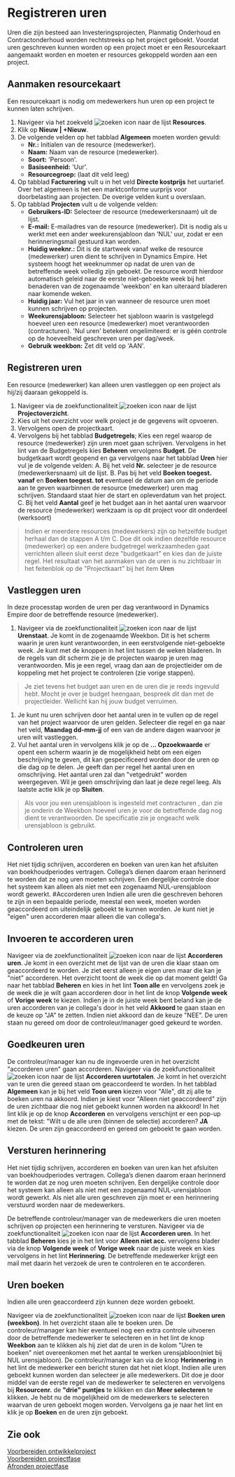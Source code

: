 # Registreren uren

Uren die zijn besteed aan Investeringsprojecten, Planmatig Onderhoud en Contractonderhoud worden rechtstreeks op het project geboekt. Voordat uren geschreven kunnen worden op een project moet er een Resourcekaart aangemaakt worden en moeten er resources gekoppeld worden aan een project.
 
## Aanmaken resourcekaart

Een resourcekaart is nodig om medewerkers hun uren op een project te kunnen laten schrijven. 

 1. Navigeer via het zoekveld ![zoeken icon](/assets/images/zoeken.png "zoeken icon") naar de lijst **Resources**. 
 2. Klik op **Nieuw | +Nieuw**. 
 3. De volgende velden op het tabblad **Algemeen** moeten worden gevuld:
	* **Nr.:** Initialen van de resource (medewerker). 
	* **Naam:** Naam van de resource (medewerker).
	* **Soort:** 'Persoon'.
	* **Basiseenheid:** 'Uur'.
	* **Resourcegroep:** (laat dit veld leeg) 
 4. Op tabblad **Facturering** vult u in het veld **Directe kostprijs** het uurtarief. Over het algemeen is het een marktconforme uurprijs voor doorbelasting aan projecten. De overige velden kunt u overslaan.
 5. Op tabblad **Projecten** vult u de volgende velden:
	* **Gebruikers-ID:** Selecteer de resource (medewerkersnaam) uit de lijst.
	* **E-mail:** E-mailadres van de resource (medewerker). Dit is nodig als u werkt met een ander weekurensjabloon dan 'NUL' uur, zodat er een herinneringsmail gestuurd kan worden.
	* **Huidig weeknr.:** Dit is de startweek vanaf welke de resource (medewerker) uren dient te schrijven in Dynamics Empire. Het systeem hoogt het weeknummer op nadat de uren van de betreffende week volledig zijn geboekt. De resource wordt hierdoor automatisch geleid naar de eerste niet-geboekte week bij het benaderen van de zogenaamde 'weekbon' en kan uiteraard bladeren naar komende weken.
	* **Huidig jaar:** Vul het jaar in van wanneer de resource uren moet kunnen schrijven op projecten.
	* **Weekurensjabloon:** Selecteer het sjabloon waarin is vastgelegd hoeveel uren een resource (medewerker) moet verantwoorden (contracturen). 'Nul uren' betekent ongelimiteerd: er is géén controle op de hoeveelheid geschreven uren per dag/week. 
	* **Gebruik weekbon:** Zet dit veld op 'AAN'.	 
	
## Registreren uren

Een resource (medewerker) kan alleen uren vastleggen op een project als hij/zij daaraan gekoppeld is.

 1. Navigeer via de zoekfunctionaliteit ![zoeken icon](https://docs.cegeka-dsa.nl/assets/images/zoeken.png "zoeken icon") naar de lijst **Projectoverzicht**. 
 2. Kies uit het overzicht voor welk project je de gegevens wilt opvoeren. 
 3. Vervolgens open de projectkaart.
 4. Vervolgens bij het tabblad **Budgetregels**;
Kies een regel waarop de resource (medewerker) zijn uren moet gaan schrijven. Vervolgens in het lint van de Budgetregels kies **Beheren** vervolgens **Budget**. 
De budgetkaart wordt geopend en ga vervolgens naar het tabblad **Uren** hier vul je de volgende velden:
  A. Bij het veld **Nr.** selecteer je de resource (medewerkersnaam) uit de lijst.
  B. Pas bij het veld **Boeken toegest. vanaf** en **Boeken toegest. tot** eventueel de datum aan om de periode aan te geven waarbinnen de resource (medewerker) uren mag schrijven. Standaard staat hier de start en opleverdatum van het project. 
  C. Bij het veld **Aantal** geef je het budget aan in het aantal uren waarvoor de resource (medewerker) werkzaam is op dit project voor dit onderdeel (werksoort)   
 
>Indien er meerdere resources (medewerkers) zijn op hetzelfde budget herhaal dan de stappen A t/m C. Doe dit ook indien dezelfde resource (medewerker) op een andere budgetregel werkzaamheden gaat verrichten alleen sluit eerst deze "budgetkaart" en kies dan de juiste regel. 
>Het resultaat van het aanmaken van de uren is nu zichtbaar in het feitenblok op de "Projectkaart" bij het item **Uren** 

## Vastleggen uren

In deze processtap worden de uren per dag verantwoord in Dynamics Empire door de betreffende resource (medewerker).

 1. Navigeer via de zoekfunctionaliteit ![zoeken icon](https://docs.cegeka-dsa.nl/assets/images/zoeken.png "zoeken icon") naar de lijst **Urenstaat**. 
Je komt in de zogenaamde Weekbon. Dit is het scherm waarin je uren kunt verantwoorden, in een eerstvolgende niet-geboekte week. Je kunt met de knoppen in het lint tussen de weken bladeren. In de regels van dit scherm zie je de projecten waarop je uren mag verantwoorden. Mis je een regel, vraag dan aan de projectleider om de koppeling met het project te controleren (zie vorige stappen).

>Je ziet tevens het budget aan uren en de uren die je reeds ingevuld hebt. Mocht je over je budget heengaan, bespreek dit dan met de projectleider. Wellicht kan hij jouw budget verruimen.

 1. Je kunt nu uren schrijven door het aantal uren in te vullen op de regel van het project waarvoor de uren gelden. Selecteer die regel en ga naar het veld, **Maandag dd-mm-jj** of een van de andere dagen waarvoor je uren wilt vastleggen.
 3. Vul het aantal uren in vervolgens klik je op de **... Opzoekwaarde** er opent een scherm waarin je de mogelijkheid hebt om een eigen beschrijving te geven, dit kan gespecificeerd worden door de uren op die dag op te delen. Je geeft dan per regel het aantal uren en omschrijving. Het aantal uren zal dan "vetgedrukt" worden weergegeven.  Wil je geen omschrijving dan laat je deze regel leeg. Als laatste actie klik je op **Sluiten**. 
> Als voor jou een urensjabloon is ingesteld met contracturen , dan zie je onderin de Weekbon hoeveel uren je voor de betreffende dag nog dient te verantwoorden. De specificatie zie je ongeacht welk urensjabloon is gebruikt. 

## Controleren uren

Het niet tijdig schrijven, accorderen en boeken van uren kan het afsluiten van boekhoudperiodes vertragen. Collega’s dienen daarom eraan herinnerd te worden dat ze nog uren moeten schrijven. Een dergelijke controle door het systeem kan alleen als niet met een zogenaamd NUL-urensjabloon wordt gewerkt.
#Accorderen uren 
Indien alle uren die geschreven behoren te zijn in een bepaalde periode, meestal een week, moeten worden geaccordeerd om uiteindelijk geboekt te kunnen worden. Je kunt niet je "eigen" uren accorderen maar alleen die van collega's. 

## Invoeren te accorderen uren

 Navigeer via de zoekfunctionaliteit ![zoeken icon](https://docs.cegeka-dsa.nl/assets/images/zoeken.png "zoeken icon")  naar de lijst **Accorderen uren**. 
Je komt in een overzicht met de lijst van de uren die klaar staan om geaccordeerd te worden. Je ziet eerst alleen je eigen uren maar die kan je "niet" accorderen. Het overzicht toont de week die op dat moment geldt!
Ga naar het tabblad **Beheren** en kies in het lint **Toon alle** en vervolgens zoek je de week die je wilt gaan accorderen door in het lint de knop **Volgende week** of **Vorige week** te kiezen. 
Indien je in de juiste week bent beland kan je de uren accorderen van je collega's door in het veld **Akkoord** te gaan staan en de keuze op "JA" te zetten. Indien niet akkoord dan de keuze "NEE".
De uren staan nu gereed om door de controleur/manager goed gekeurd te worden. 

## Goedkeuren uren

De controleur/manager kan nu de ingevoerde uren in het overzicht "accorderen uren" gaan accorderen.
Navigeer via de zoekfunctionaliteit ![zoeken icon](https://docs.cegeka-dsa.nl/assets/images/zoeken.png "zoeken icon")  naar de lijst **Accorderen uurtotalen**. 
Je komt in het overzicht van te uren die gereed staan om geaccordeerd te worden. In het tabblad **Algemeen** kan je bij het veld **Toon uren** kiezen voor "Alle", dit zij alle te boeken uren na akkoord. Indien je kiest voor "Alleen niet geaccordeerd" zijn de uren zichtbaar die nog niet geboekt kunnen worden na akkoord! 
In het lint klik je op de knop **Accorderen** en vervolgens verschijnt er een pop-up met de tekst: "Wilt u de alle uren (binnen de selectie) accorderen? **JA** kiezen.  De uren zijn geaccordeerd en gereed om geboekt te gaan worden.

## Versturen herinnering

Het niet tijdig schrijven, accorderen en boeken van uren kan het afsluiten van boekhoudperiodes vertragen. Collega’s dienen daarom eraan herinnerd te worden dat ze nog uren moeten schrijven. Een dergelijke controle door het systeem kan alleen als niet met een zogenaamd NUL-urensjabloon wordt gewerkt. Als niet alle uren geschreven zijn moet er een herinnering verstuurd worden naar de medewerkers.

De betreffende controleur/manager van de medewerkers die uren moeten schrijven op projecten een herinnering te versturen. 
Navigeer via de zoekfunctionaliteit ![zoeken icon](https://docs.cegeka-dsa.nl/assets/images/zoeken.png "zoeken icon") naar de lijst **Accorderen uren**. 
In het tabblad **Beheren** kies je in het lint voor **Alleen niet acc.** vervolgens blader via de knop **Volgende week** of **Vorige week** naar de juiste week en kies vervolgens in het lint **Herinnering**. 
De betreffende medewerker krijgt een mail met daarin het verzoek de uren te controleren en te accorderen.

## Uren boeken

Indien alle uren geaccordeerd zijn kunnen deze worden geboekt.

Navigeer via de zoekfunctionaliteit ![zoeken icon](https://docs.cegeka-dsa.nl/assets/images/zoeken.png "zoeken icon")  naar de lijst **Boeken uren (weekbon)**. 
In het overzicht staan alle te boeken uren. De controleur/manager kan hier eventueel nog een extra controle uitvoeren door de betreffende medewerker te selecteren en in het lint de knop **Weekbon** aan te klikken als hij ziet dat de uren in de kolom "Uren te boeken" niet overeenkomen met het aantal te werken urensjabloon(niet bij NUL urensjabloon). De controleur/manager kan via de knop **Herinnering** in het lint de medewerker een bericht sturen dat het niet klopt.
Indien alle uren geboekt kunnen worden dan selecteer je alle medewerkers. Dit doe je door middel van de eerste regel van de medewerker te selecteren en vervolgens bij **Resourcenr.** de **"drie" puntjes** te klikken en dan **Meer selecteren** te klikken. Je hebt nu de mogelijkheid om de medewerkers te selecteren waarvan de uren geboekt mogen worden. 
Vervolgens ga je naar het lint en klik je op **Boeken** en de uren zijn geboekt. 

## Zie ook

[Voorbereiden ontwikkelproject](../voorbereiden-ontwikkelproject/)  
[Voorbereiden projectfase](../voorbereiden-projectfase/)  
[Afronden projectfase](../afronden-projectfase/)  
